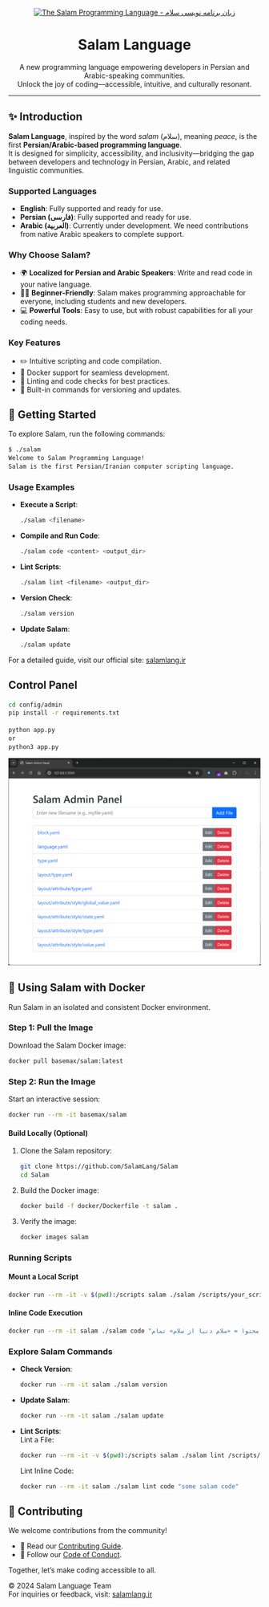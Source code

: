 <div align="center">

<p>
    <a href="https://salamlang.ir/">
        <img width="150" src="https://raw.githubusercontent.com/SalamLang/Salam/main/assets/logo-box.svg" alt="The Salam Programming Language - زبان برنامه نویسی سلام">
    </a>
</p>

# Salam Language

A new programming language empowering developers in Persian and Arabic-speaking communities.  
Unlock the joy of coding—accessible, intuitive, and culturally resonant.

</div>

---

## ✨ Introduction

**Salam Language**, inspired by the word *salam* (سلام), meaning *peace*, is the first **Persian/Arabic-based programming language**.  
It is designed for simplicity, accessibility, and inclusivity—bridging the gap between developers and technology in Persian, Arabic, and related linguistic communities.

### Supported Languages

- **English**: Fully supported and ready for use.
- **Persian (فارسی)**: Fully supported and ready for use.
- **Arabic (العربية)**: Currently under development. We need contributions from native Arabic speakers to complete support.

### Why Choose Salam?

- 🌍 **Localized for Persian and Arabic Speakers**: Write and read code in your native language.  
- 🧑‍🎓 **Beginner-Friendly**: Salam makes programming approachable for everyone, including students and new developers.  
- 💻 **Powerful Tools**: Easy to use, but with robust capabilities for all your coding needs.

### Key Features

- ✏️ Intuitive scripting and code compilation.  
- 🚀 Docker support for seamless development.  
- 🔧 Linting and code checks for best practices.  
- 🔄 Built-in commands for versioning and updates.

## 🚀 Getting Started

To explore Salam, run the following commands:

```bash
$ ./salam
Welcome to Salam Programming Language!
Salam is the first Persian/Iranian computer scripting language.
```

### Usage Examples

- **Execute a Script**:  
  ```bash
  ./salam <filename>
  ```

- **Compile and Run Code**:  
  ```bash
  ./salam code <content> <output_dir>
  ```

- **Lint Scripts**:  
  ```bash
  ./salam lint <filename> <output_dir>
  ```

- **Version Check**:  
  ```bash
  ./salam version
  ```

- **Update Salam**:  
  ```bash
  ./salam update
  ```

For a detailed guide, visit our official site: [salamlang.ir](https://salamlang.ir)

## Control Panel

```bash
cd config/admin
pip install -r requirements.txt

python app.py
or
python3 app.py
```

![Salam Programming Language Panel](assets/panel.jpg)

## 🐳 Using Salam with Docker

Run Salam in an isolated and consistent Docker environment.  

### Step 1: Pull the Image

Download the Salam Docker image:

```bash
docker pull basemax/salam:latest
```

### Step 2: Run the Image

Start an interactive session:

```bash
docker run --rm -it basemax/salam
```

#### Build Locally (Optional)

1. Clone the Salam repository:  
   ```bash
   git clone https://github.com/SalamLang/Salam
   cd Salam
   ```

2. Build the Docker image:  
   ```bash
   docker build -f docker/Dockerfile -t salam .
   ```

3. Verify the image:  
   ```bash
   docker images salam
   ```

### Running Scripts

#### Mount a Local Script
```bash
docker run --rm -it -v $(pwd):/scripts salam ./salam /scripts/your_script.salam
```

#### Inline Code Execution
```bash
docker run --rm -it salam ./salam code "صفحه: محتوا = «سلام دنیا از سلام» تمام"
```

### Explore Salam Commands

- **Check Version**:  
  ```bash
  docker run --rm -it salam ./salam version
  ```

- **Update Salam**:  
  ```bash
  docker run --rm -it salam ./salam update
  ```

- **Lint Scripts**:  
  Lint a File:  
  ```bash
  docker run --rm -it -v $(pwd):/scripts salam ./salam lint /scripts/your_script.salam /output
  ```  
  Lint Inline Code:  
  ```bash
  docker run --rm -it salam ./salam lint code "some salam code"
  ```

## 🤝 Contributing

We welcome contributions from the community!  
- 📖 Read our [Contributing Guide](CONTRIBUTING.md).  
- 🌟 Follow our [Code of Conduct](CODE_OF_CONDUCT.md).  

Together, let’s make coding accessible to all.

© 2024 Salam Language Team  
For inquiries or feedback, visit: [salamlang.ir](https://salamlang.ir)  
